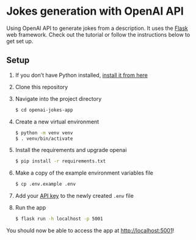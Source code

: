 # Jokes generation with OpenAI API

Using OpenAI API to generate jokes from a description. It uses the [Flask](https://flask.palletsprojects.com/en/2.0.x/) web framework. Check out the tutorial or follow the instructions below to get set up.

## Setup

1. If you don’t have Python installed, [install it from here](https://www.python.org/downloads/)

2. Clone this repository

3. Navigate into the project directory

   ```bash
   $ cd openai-jokes-app
   ```

4. Create a new virtual environment

   ```bash
   $ python -m venv venv
   $ . venv/bin/activate
   ```

5. Install the requirements and upgrade openai

   ```bash
   $ pip install -r requirements.txt
   ```

6. Make a copy of the example environment variables file

   ```bash
   $ cp .env.example .env
   ```

7. Add your [API key](https://beta.openai.com/account/api-keys) to the newly created `.env` file

8. Run the app

   ```bash
   $ flask run -h localhost -p 5001
   ```

You should now be able to access the app at [http://localhost:5001](http://localhost:5001)!
